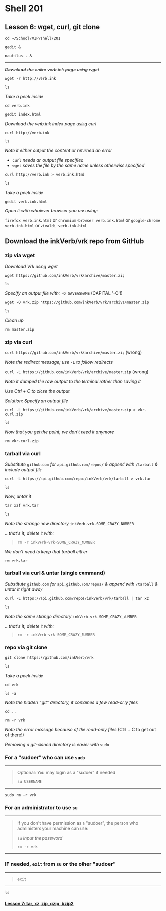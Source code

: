 # Shell 201
## Lesson 6: wget, curl, git clone

`cd ~/School/VIP/shell/201`

`gedit &`

`nautilus . &`

___

*Download the entire verb.ink page using wget*

`wget -r http://verb.ink`

`ls`

*Take a peek inside*

`cd verb.ink`

`gedit index.html`

*Download the verb.ink index page using curl*

`curl http://verb.ink`

`ls`

*Note it either output the content or returned an error*
- `curl` *needs an output file specified*
- `wget` *saves the file by the same name unless otherwise specified*

`curl http://verb.ink > verb.ink.html`

`ls`

*Take a peek inside*

`gedit verb.ink.html`

*Open it with whatever browser you are using:*

`firefox verb.ink.html` or `chromium-browser verb.ink.html` or `google-chrome verb.ink.html` or `vivaldi verb.ink.html`

## Download the inkVerb/vrk repo from GitHub

### zip via wget

*Download Vrk using wget*

`wget https://github.com/inkVerb/vrk/archive/master.zip`

`ls`

*Specify an output file with:* `-O SAVEASNAME` (CAPITAL '-O'!)

`wget -O vrk.zip https://github.com/inkVerb/vrk/archive/master.zip`

`ls`

*Clean up*

`rm master.zip`

### zip via curl

`curl https://github.com/inkVerb/vrk/archive/master.zip` (wrong)

*Note the redirect message; use* `-L` *to follow redirects*

`curl -L https://github.com/inkVerb/vrk/archive/master.zip` (wrong)

*Note it dumped the raw output to the terminal rather than saving it*

*Use Ctrl + C to close the output*

*Solution: Specify an output file*

`curl -L https://github.com/inkVerb/vrk/archive/master.zip > vkr-curl.zip`

`ls`

*Now that you get the point, we don't need it anymore*

`rm vkr-curl.zip`

### tarball via curl

*Substitute* `github.com` *for* `api.github.com/repos/` *& append with* `/tarball` *& include output file*

`curl -L https://api.github.com/repos/inkVerb/vrk/tarball > vrk.tar`

`ls`

*Now, untar it*

`tar xzf vrk.tar`

`ls`

*Note the strange new directory* `inkVerb-vrk-SOME_CRAZY_NUMBER`

*...that's it, delete it with:*

> `rm -r inkVerb-vrk-SOME_CRAZY_NUMBER`

*We don't need to keep that tarball either*

`rm vrk.tar`

### tarball via curl & untar (single command)

*Substitute* `github.com` *for* `api.github.com/repos/` *& append with* `/tarball` *& untar it right away*

`curl -L https://api.github.com/repos/inkVerb/vrk/tarball | tar xz`

`ls`

*Note the same strange directory* `inkVerb-vrk-SOME_CRAZY_NUMBER`

*...that's it, delete it with:*

> `rm -r inkVerb-vrk-SOME_CRAZY_NUMBER`

### repo via git clone

`git clone https://github.com/inkVerb/vrk`

`ls`

*Take a peek inside*

`cd vrk`

`ls -a`

*Note the hidden ".git" directory, it containes a few read-only files*

`cd ..`

`rm -r vrk`

*Note the error message because of the read-only files* (Ctrl + C to get out of there!)

*Removing a git-cloned directory is easier with* `sudo`

### For a "sudoer" who can use `sudo`
>
___
> Optional: You may login as a "sudoer" if needed
> 
> `su USERNAME`
>
___

`sudo rm -r vrk`

### For an administrator to use `su`
> 
___
> If you don't have permission as a "sudoer", the person who administers your machine can use:
> 
> `su` *input the password*
> 
> `rm -r vrk`
> 
___

### IF needed, `exit` from `su` or the other "sudoer"
>
___
>
> `exit`
> 
___

`ls`

#### [Lesson 7: tar, xz, zip, gzip, bzip2](https://github.com/inkVerb/vip/blob/master/201-shell/Lesson-07.md)
